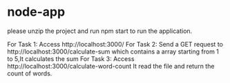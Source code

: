 # node-app

please unzip the project and run npm start to run the application.

For Task 1: Access http://localhost:3000/
For Task 2: Send a GET request to http://localhost:3000/calculate-sum which contains a array starting from 1 to 5,It calculates the sum
For Task 3: Access http://localhost:3000/calculate-word-count 
It read the file and return the count of words.
